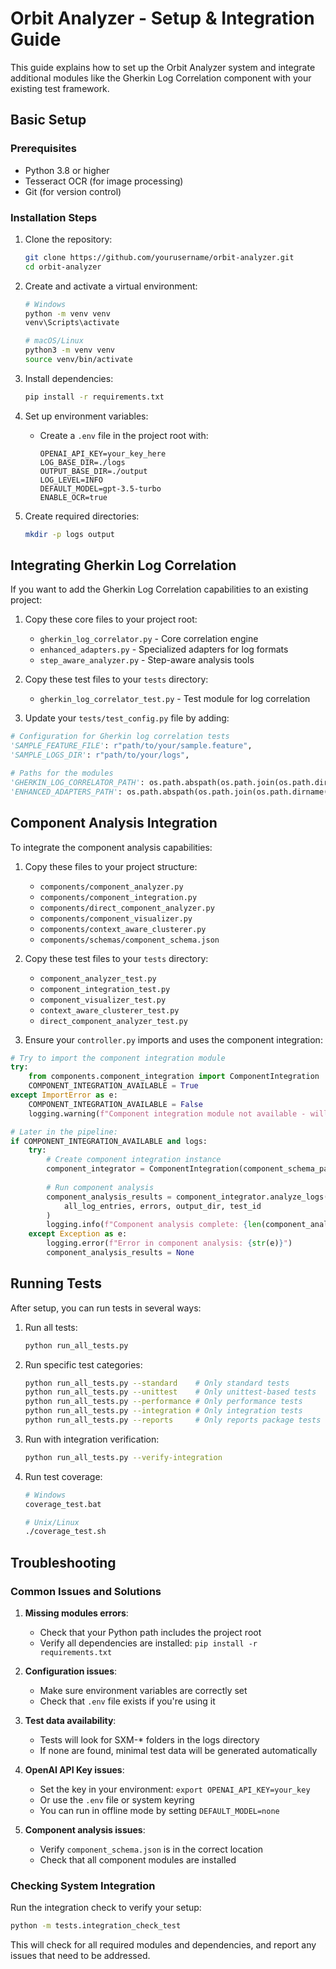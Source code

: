 # Orbit Analyzer - Setup & Integration Guide

This guide explains how to set up the Orbit Analyzer system and integrate additional modules like the Gherkin Log Correlation component with your existing test framework.

## Basic Setup

### Prerequisites
- Python 3.8 or higher
- Tesseract OCR (for image processing)
- Git (for version control)

### Installation Steps

1. Clone the repository:
   ```bash
   git clone https://github.com/yourusername/orbit-analyzer.git
   cd orbit-analyzer
   ```

2. Create and activate a virtual environment:
   ```bash
   # Windows
   python -m venv venv
   venv\Scripts\activate

   # macOS/Linux
   python3 -m venv venv
   source venv/bin/activate
   ```

3. Install dependencies:
   ```bash
   pip install -r requirements.txt
   ```

4. Set up environment variables:
   - Create a `.env` file in the project root with:
     ```
     OPENAI_API_KEY=your_key_here
     LOG_BASE_DIR=./logs
     OUTPUT_BASE_DIR=./output
     LOG_LEVEL=INFO
     DEFAULT_MODEL=gpt-3.5-turbo
     ENABLE_OCR=true
     ```

5. Create required directories:
   ```bash
   mkdir -p logs output
   ```

## Integrating Gherkin Log Correlation

If you want to add the Gherkin Log Correlation capabilities to an existing project:

1. Copy these core files to your project root:
   - `gherkin_log_correlator.py` - Core correlation engine
   - `enhanced_adapters.py` - Specialized adapters for log formats
   - `step_aware_analyzer.py` - Step-aware analysis tools

2. Copy these test files to your `tests` directory:
   - `gherkin_log_correlator_test.py` - Test module for log correlation

3. Update your `tests/test_config.py` file by adding:

```python
# Configuration for Gherkin log correlation tests
'SAMPLE_FEATURE_FILE': r"path/to/your/sample.feature",
'SAMPLE_LOGS_DIR': r"path/to/your/logs",

# Paths for the modules
'GHERKIN_LOG_CORRELATOR_PATH': os.path.abspath(os.path.join(os.path.dirname(__file__), '..', 'gherkin_log_correlator.py')),
'ENHANCED_ADAPTERS_PATH': os.path.abspath(os.path.join(os.path.dirname(__file__), '..', 'enhanced_adapters.py'))
```

## Component Analysis Integration

To integrate the component analysis capabilities:

1. Copy these files to your project structure:
   - `components/component_analyzer.py`
   - `components/component_integration.py`
   - `components/direct_component_analyzer.py`
   - `components/component_visualizer.py`
   - `components/context_aware_clusterer.py`
   - `components/schemas/component_schema.json`

2. Copy these test files to your `tests` directory:
   - `component_analyzer_test.py`
   - `component_integration_test.py`
   - `component_visualizer_test.py`
   - `context_aware_clusterer_test.py`
   - `direct_component_analyzer_test.py`

3. Ensure your `controller.py` imports and uses the component integration:

```python
# Try to import the component integration module
try:
    from components.component_integration import ComponentIntegration
    COMPONENT_INTEGRATION_AVAILABLE = True
except ImportError as e:
    COMPONENT_INTEGRATION_AVAILABLE = False
    logging.warning(f"Component integration module not available - will use direct component mapping: {str(e)}")

# Later in the pipeline:
if COMPONENT_INTEGRATION_AVAILABLE and logs:
    try:
        # Create component integration instance
        component_integrator = ComponentIntegration(component_schema_path)
        
        # Run component analysis
        component_analysis_results = component_integrator.analyze_logs(
            all_log_entries, errors, output_dir, test_id
        )
        logging.info(f"Component analysis complete: {len(component_analysis_results.get('metrics', {}))} metrics generated")
    except Exception as e:
        logging.error(f"Error in component analysis: {str(e)}")
        component_analysis_results = None
```

## Running Tests

After setup, you can run tests in several ways:

1. Run all tests:
   ```bash
   python run_all_tests.py
   ```

2. Run specific test categories:
   ```bash
   python run_all_tests.py --standard    # Only standard tests
   python run_all_tests.py --unittest    # Only unittest-based tests
   python run_all_tests.py --performance # Only performance tests
   python run_all_tests.py --integration # Only integration tests
   python run_all_tests.py --reports     # Only reports package tests
   ```

3. Run with integration verification:
   ```bash
   python run_all_tests.py --verify-integration
   ```

4. Run test coverage:
   ```bash
   # Windows
   coverage_test.bat
   
   # Unix/Linux
   ./coverage_test.sh
   ```

## Troubleshooting

### Common Issues and Solutions

1. **Missing modules errors**:
   - Check that your Python path includes the project root
   - Verify all dependencies are installed: `pip install -r requirements.txt`

2. **Configuration issues**:
   - Make sure environment variables are correctly set
   - Check that `.env` file exists if you're using it

3. **Test data availability**:
   - Tests will look for SXM-* folders in the logs directory
   - If none are found, minimal test data will be generated automatically

4. **OpenAI API Key issues**:
   - Set the key in your environment: `export OPENAI_API_KEY=your_key`
   - Or use the `.env` file or system keyring
   - You can run in offline mode by setting `DEFAULT_MODEL=none`

5. **Component analysis issues**:
   - Verify `component_schema.json` is in the correct location
   - Check that all component modules are installed

### Checking System Integration

Run the integration check to verify your setup:

```bash
python -m tests.integration_check_test
```

This will check for all required modules and dependencies, and report any issues that need to be addressed.
